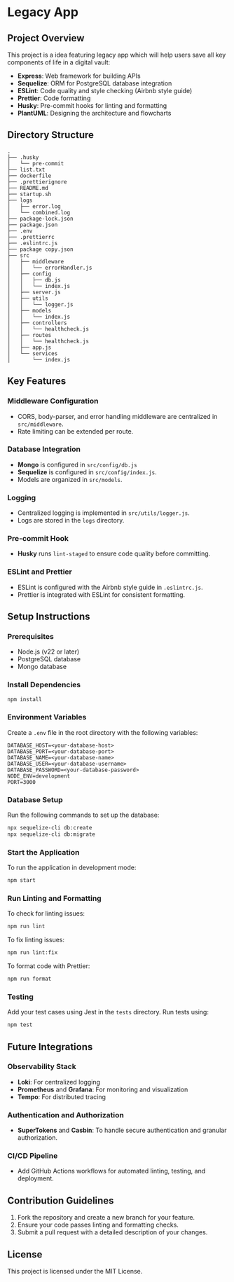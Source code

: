 # Legacy App

## Project Overview
This project is a idea featuring legacy app which will help users save all key components of life in a digital vault:
- **Express**: Web framework for building APIs
- **Sequelize**: ORM for PostgreSQL database integration
- **ESLint**: Code quality and style checking (Airbnb style guide)
- **Prettier**: Code formatting
- **Husky**: Pre-commit hooks for linting and formatting
- **PlantUML**: Designing the architecture and flowcharts

## Directory Structure
```plaintext
.
├── .husky
│   └── pre-commit
├── list.txt
├── dockerfile
├── .prettierignore
├── README.md
├── startup.sh
├── logs
│   ├── error.log
│   └── combined.log
├── package-lock.json
├── package.json
├── .env
├── .prettierrc
├── .eslintrc.js
├── package copy.json
├── src
│   ├── middleware
│   │   └── errorHandler.js
│   ├── config
│   │   ├── db.js
│   │   └── index.js
│   ├── server.js
│   ├── utils
│   │   └── logger.js
│   ├── models
│   │   └── index.js
│   ├── controllers
│   │   └── healthcheck.js
│   ├── routes
│   │   └── healthcheck.js
│   ├── app.js
│   └── services
│       └── index.js
```

## Key Features
### Middleware Configuration
- CORS, body-parser, and error handling middleware are centralized in `src/middleware`.
- Rate limiting can be extended per route.

### Database Integration
- **Mongo** is configured in `src/config/db.js`
- **Sequelize** is configured in `src/config/index.js`.
- Models are organized in `src/models`.

### Logging
- Centralized logging is implemented in `src/utils/logger.js`.
- Logs are stored in the `logs` directory.

### Pre-commit Hook
- **Husky** runs `lint-staged` to ensure code quality before committing.

### ESLint and Prettier
- ESLint is configured with the Airbnb style guide in `.eslintrc.js`.
- Prettier is integrated with ESLint for consistent formatting.

## Setup Instructions

### Prerequisites
- Node.js (v22 or later)
- PostgreSQL database
- Mongo database

### Install Dependencies
```bash
npm install
```

### Environment Variables
Create a `.env` file in the root directory with the following variables:
```plaintext
DATABASE_HOST=<your-database-host>
DATABASE_PORT=<your-database-port>
DATABASE_NAME=<your-database-name>
DATABASE_USER=<your-database-username>
DATABASE_PASSWORD=<your-database-password>
NODE_ENV=development
PORT=3000
```

### Database Setup
Run the following commands to set up the database:
```bash
npx sequelize-cli db:create
npx sequelize-cli db:migrate
```

### Start the Application
To run the application in development mode:
```bash
npm start
```

### Run Linting and Formatting
To check for linting issues:
```bash
npm run lint
```
To fix linting issues:
```bash
npm run lint:fix
```
To format code with Prettier:
```bash
npm run format
```

### Testing
Add your test cases using Jest in the `tests` directory.
Run tests using:
```bash
npm test
```

## Future Integrations
### Observability Stack
- **Loki**: For centralized logging
- **Prometheus** and **Grafana**: For monitoring and visualization
- **Tempo**: For distributed tracing

### Authentication and Authorization
- **SuperTokens** and **Casbin**: To handle secure authentication and granular authorization.

### CI/CD Pipeline
- Add GitHub Actions workflows for automated linting, testing, and deployment.

## Contribution Guidelines
1. Fork the repository and create a new branch for your feature.
2. Ensure your code passes linting and formatting checks.
3. Submit a pull request with a detailed description of your changes.

## License
This project is licensed under the MIT License.

